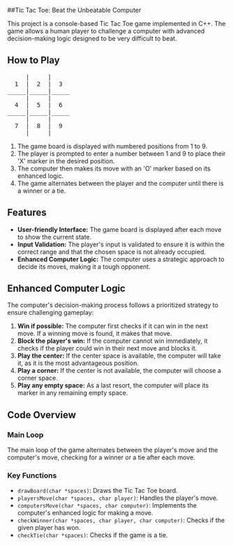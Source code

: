 ##Tic Tac Toe: Beat the Unbeatable Computer

This project is a console-based Tic Tac Toe game implemented in C++. The game allows a human player to challenge a computer with advanced decision-making logic designed to be very difficult to beat.

## How to Play

<pre>
     |     |     
  1  |  2  |  3  
_____|_____|_____
     |     |     
  4  |  5  |  6  
_____|_____|_____
     |     |     
  7  |  8  |  9  
     |     |     
</pre>



1. The game board is displayed with numbered positions from 1 to 9.
2. The player is prompted to enter a number between 1 and 9 to place their 'X' marker in the desired position.
3. The computer then makes its move with an 'O' marker based on its enhanced logic.
4. The game alternates between the player and the computer until there is a winner or a tie.

## Features

- **User-friendly Interface:** The game board is displayed after each move to show the current state.
- **Input Validation:** The player's input is validated to ensure it is within the correct range and that the chosen space is not already occupied.
- **Enhanced Computer Logic:** The computer uses a strategic approach to decide its moves, making it a tough opponent.

## Enhanced Computer Logic

The computer's decision-making process follows a prioritized strategy to ensure challenging gameplay:

1. **Win if possible:** The computer first checks if it can win in the next move. If a winning move is found, it makes that move.
2. **Block the player's win:** If the computer cannot win immediately, it checks if the player could win in their next move and blocks it.
3. **Play the center:** If the center space is available, the computer will take it, as it is the most advantageous position.
4. **Play a corner:** If the center is not available, the computer will choose a corner space.
5. **Play any empty space:** As a last resort, the computer will place its marker in any remaining empty space.

## Code Overview

### Main Loop

The main loop of the game alternates between the player's move and the computer's move, checking for a winner or a tie after each move.

### Key Functions

- `drawBoard(char *spaces)`: Draws the Tic Tac Toe board.
- `playersMove(char *spaces, char player)`: Handles the player's move.
- `computersMove(char *spaces, char computer)`: Implements the computer's enhanced logic for making a move.
- `checkWinner(char *spaces, char player, char computer)`: Checks if the given player has won.
- `checkTie(char *spaces)`: Checks if the game is a tie.

